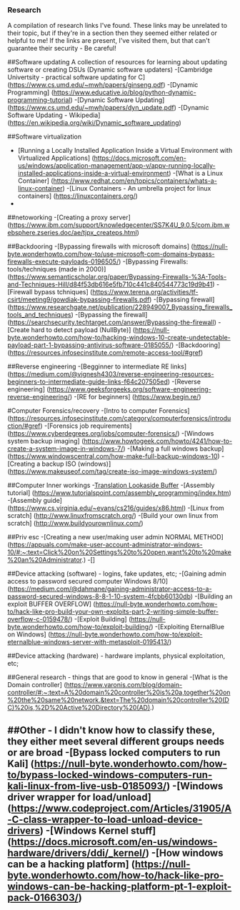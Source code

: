 ### Research
A compilation of research links I've found. These links may be unrelated to their topic, but if they're in a section then they seemed either related or helpful to me! 
If the links are present, I've visited them, but that can't guarantee their security - Be careful!

##Software updating
A collection of resources for learning about updating software or creating DSUs (Dynamic software updaters)
-[Cambridge Univertsity - practical software updating for C] (https://www.cs.umd.edu/~mwh/papers/ginseng.pdf)
-[Dynamic Programming] (https://www.educative.io/blog/python-dynamic-programming-tutorial)
-[Dynamic Software Updating] (https://www.cs.umd.edu/~mwh/papers/dyn_update.pdf)
-[Dynamic Software Updating - Wikipedia] (https://en.wikipedia.org/wiki/Dynamic_software_updating)

##Software virtualization
- [Running a Locally Installed Application Inside a Virtual Environment with Virtualized Applications] (https://docs.microsoft.com/en-us/windows/application-management/app-v/appv-running-locally-installed-applications-inside-a-virtual-environment)
-[What is a Linux Container] (https://www.redhat.com/en/topics/containers/whats-a-linux-container)
-[Linux Containers - An umbrella project for linux containers] (https://linuxcontainers.org/)
-

##netoworking
-[Creating a proxy server] (https://www.ibm.com/support/knowledgecenter/SS7K4U_9.0.5/com.ibm.websphere.zseries.doc/ae/tjpx_createps.html)


##Backdooring
-[Bypassing firewalls with microsoft domains] (https://null-byte.wonderhowto.com/how-to/use-microsoft-com-domains-bypass-firewalls-execute-payloads-0196505/)
-[Bypassing Firewalls: tools/techniques (made in 2000)] (https://www.semanticscholar.org/paper/Bypassing-Firewalls-%3A-Tools-and-Techniques-Hill/d84f53db616e5fb710c441c840544773c19d9b41)
-[Firewall bypass tchniques] (https://www.terena.org/activities/tf-csirt/meeting9/gowdiak-bypassing-firewalls.pdf)
-[Bypassing firewall] (https://www.researchgate.net/publication/228949007_Bypassing_firewalls_tools_and_techniques)
-[Bypassing the firewall] (https://searchsecurity.techtarget.com/answer/Bypassing-the-firewall)
-[Create hard to detect payload (NullByte)] (https://null-byte.wonderhowto.com/how-to/hacking-windows-10-create-undetectable-payload-part-1-bypassing-antivirus-software-0185055/)
-[Backdooring] (https://resources.infosecinstitute.com/remote-access-tool/#gref)


##Reverse engineering
-[Begginner to intermediate RE links] (https://medium.com/@vignesh4303/reverse-engineering-resources-beginners-to-intermediate-guide-links-f64c207505ed)
-[Reverse engineering] (https://www.geeksforgeeks.org/software-engineering-reverse-engineering/)
-[RE for beginners] (https://www.begin.re/)


#Computer Forensics/recovery
-[Intro to computer Forensics] (https://resources.infosecinstitute.com/category/computerforensics/introduction/#gref)
-[Forensics job requirements] (https://www.cyberdegrees.org/jobs/computer-forensics/)
-[Windows system backup imaging] (https://www.howtogeek.com/howto/4241/how-to-create-a-system-image-in-windows-7/)
-[Making a full windows backup] (https://www.windowscentral.com/how-make-full-backup-windows-10)
-[Creating a backup ISO (windows)] (https://www.makeuseof.com/tag/create-iso-image-windows-system/)

##Computer Inner workings
-[Translation Lookaside Buffer](https://en.wikipedia.org/wiki/Translation_lookaside_buffer)
-[Assembly tutorial] (https://www.tutorialspoint.com/assembly_programming/index.htm)
-[Assembly guide] (https://www.cs.virginia.edu/~evans/cs216/guides/x86.html)
-[Linux from scratch] (http://www.linuxfromscratch.org/)
-[Build your own linux from scratch] (http://www.buildyourownlinux.com/)


##Priv esc
-[Creating a new user/making user admin NORMAL METHOD] (https://appuals.com/make-user-account-administrator-windows-10/#:~:text=Click%20on%20Settings%20to%20open,want%20to%20make%20an%20Administrator.)
-[]

##Device attacking (software) - logins, fake updates, etc;
-[Gaining admin access to password secured computer Windows 8/10] (https://medium.com/@dahmane/gaining-administrator-access-to-a-password-secured-windows-8-8-1-10-system-4fcbb60130db)
-[Building an exploit BUFFER OVERFLOW] (https://null-byte.wonderhowto.com/how-to/hack-like-pro-build-your-own-exploits-part-2-writing-simple-buffer-overflow-c-0159478/)
-[Exploit Building] (https://null-byte.wonderhowto.com/how-to/exploit-building/)
-[Exploiting EternalBlue on Windows] (https://null-byte.wonderhowto.com/how-to/exploit-eternalblue-windows-server-with-metasploit-0195413/)


##Device attacking (hardware) - hardware implants, physical exploitation, etc;

##General research - things that are good to know in general
-[What is the Domain controller] (https://www.varonis.com/blog/domain-controller/#:~:text=A%20domain%20controller%20is%20a,together%20on%20the%20same%20network.&text=The%20domain%20controller%20(DC)%20is,%2D%20Active%20Directory%20(AD).)

##Other - I didn't know how to classify these, they either meet several different groups needs or are broad
-[Bypass locked computers to run Kali] (https://null-byte.wonderhowto.com/how-to/bypass-locked-windows-computers-run-kali-linux-from-live-usb-0185093/)
-[Windows driver wrapper for load/unload] (https://www.codeproject.com/Articles/31905/A-C-class-wrapper-to-load-unload-device-drivers)
-[Windows Kernel stuff] (https://docs.microsoft.com/en-us/windows-hardware/drivers/ddi/_kernel/)
-[How windows can be a hacking platform] (https://null-byte.wonderhowto.com/how-to/hack-like-pro-windows-can-be-hacking-platform-pt-1-exploit-pack-0166303/)
-
